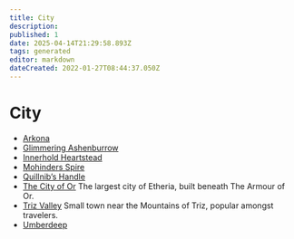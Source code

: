 ```yaml
---
title: City
description:
published: 1
date: 2025-04-14T21:29:58.893Z
tags: generated
editor: markdown
dateCreated: 2022-01-27T08:44:37.050Z
---
```


# City
- [Arkona](/geography/settlement/city/arkona.md)
- [Glimmering Ashenburrow](/geography/settlement/city/glimmering-ashenburrow.md)
- [Innerhold Heartstead](/geography/settlement/city/innerhold-heartstead.md)
- [Mohinders Spire](/geography/settlement/city/mohinders.md)
- [Quillnib’s Handle](/geography/settlement/city/quillnibs-handle.md)
- [The City of Or](/geography/settlement/city/city-of-or.md)
  The largest city of Etheria, built beneath The Armour of Or.
- [Triz Valley](/geography/settlement/city/triz-valley.md)
  Small town near the Mountains of Triz, popular amongst travelers.
- [Umberdeep](/geography/settlement/city/umberdeep.md)
